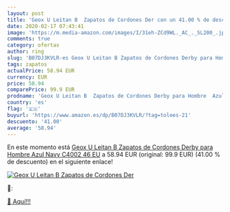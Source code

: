 ```yaml
---
layout: post
title: 'Geox U Leitan B  Zapatos de Cordones Der con un 41.00 % de descuento'
date: 2020-02-17 07:43:41
image: 'https://m.media-amazon.com/images/I/31eh-ZCd9WL._AC_._SL200_.jpg'
comments: true
category: ofertas
author: ring
slug: 'B07DJ3KVLR-es Geox U Leitan B Zapatos de Cordones Derby para Hombre Azul...'
tags: zapatos
actualPrice: 58.94 EUR
currency: EUR
price: 58.94
comparePrice: 99.9 EUR
prodname: 'Geox U Leitan B  Zapatos de Cordones Derby para Hombre  Azul  Navy C4002   46 EU'
country: 'es'
flag: '🇪🇸'
buyurl: 'https://www.amazon.es/dp/B07DJ3KVLR/?tag=tolees-21'
descuento: '41.00'
average: '58.94'
---
```


En este momento está [Geox U Leitan B  Zapatos de Cordones Derby para Hombre  Azul  Navy C4002   46 EU](https://www.amazon.es/dp/B07DJ3KVLR/?tag=tolees-21) a 58.94 EUR (original: 99.9 EUR) (41.00 %  de descuento) en el siguiente enlace!

[![Geox U Leitan B  Zapatos de Cordones Der](https://m.media-amazon.com/images/I/31eh-ZCd9WL._AC_._SL200_.jpg)](https://www.amazon.es/dp/B07DJ3KVLR/?tag=tolees-21)

🔎:


[🛒 Aquí!!!](https://www.amazon.es/dp/B07DJ3KVLR/?tag=tolees-21)
